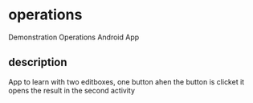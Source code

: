 # operations
Demonstration Operations Android App
## description
App to learn with two editboxes, one button
ahen the button is clicket it opens the result in the second activity
